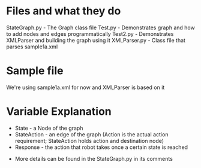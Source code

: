 # Files and what they do
StateGraph.py - The Graph class file
Test.py - Demonstrates graph and how to add nodes and edges programmatically
Test2.py - Demonstrates XMLParser and building the graph using it
XMLParser.py - Class file that parses sample1a.xml

# Sample file
We're using sample1a.xml for now and XMLParser is based on it
# Variable Explanation
- State - a Node of the graph
- StateAction - an edge of the graph (Action is the actual action requirement; StateAction holds action and destination node)
- Response - the action that robot takes once a certain state is reached
* More details can be found in the StateGraph.py in its comments
